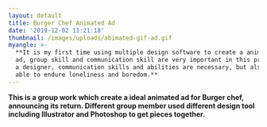 ```yaml
---
layout: default
title: Burger Chef Animated Ad
date: '2019-12-02 11:21:18'
thumbnail: /images/uploads/abimated-gif-ad.gif
myangle: >-
  **It is my first time using multiple design software to create a animated GIF
  ad, group skill and communication skill are very important in this project, as
  a designer, communication skills and abilities are necessary, but also to be
  able to endure loneliness and boredom.**
---
```

**This is a group work which create a ideal animated ad for Burger chef, announcing its return. Different group member used different design tool including Illustrator and Photoshop to get pieces together.**

